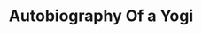 ---
title: "Autobiography Of a Yogi"
cover: "/images/reading/autobiography-of-a-yogi.jpeg"
publishDate: 2022-10-15
authors: "Parahamahnsa Yogananda"
---